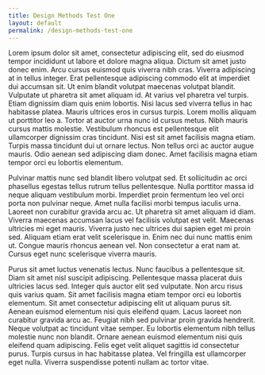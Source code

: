 ```yaml
---
title: Design Methods Test One
layout: default
permalink: /design-methods-test-one
---
```

Lorem ipsum dolor sit amet, consectetur adipiscing elit, sed do eiusmod tempor incididunt ut labore et dolore magna aliqua. Dictum sit amet justo donec enim. Arcu cursus euismod quis viverra nibh cras. Viverra adipiscing at in tellus integer. Erat pellentesque adipiscing commodo elit at imperdiet dui accumsan sit. Ut enim blandit volutpat maecenas volutpat blandit. Vulputate ut pharetra sit amet aliquam id. At varius vel pharetra vel turpis. Etiam dignissim diam quis enim lobortis. Nisi lacus sed viverra tellus in hac habitasse platea. Mauris ultrices eros in cursus turpis. Lorem mollis aliquam ut porttitor leo a. Tortor at auctor urna nunc id cursus metus. Nibh mauris cursus mattis molestie. Vestibulum rhoncus est pellentesque elit ullamcorper dignissim cras tincidunt. Nisi est sit amet facilisis magna etiam. Turpis massa tincidunt dui ut ornare lectus. Non tellus orci ac auctor augue mauris. Odio aenean sed adipiscing diam donec. Amet facilisis magna etiam tempor orci eu lobortis elementum.

Pulvinar mattis nunc sed blandit libero volutpat sed. Et sollicitudin ac orci phasellus egestas tellus rutrum tellus pellentesque. Nulla porttitor massa id neque aliquam vestibulum morbi. Imperdiet proin fermentum leo vel orci porta non pulvinar neque. Amet nulla facilisi morbi tempus iaculis urna. Laoreet non curabitur gravida arcu ac. Ut pharetra sit amet aliquam id diam. Viverra maecenas accumsan lacus vel facilisis volutpat est velit. Maecenas ultricies mi eget mauris. Viverra justo nec ultrices dui sapien eget mi proin sed. Aliquam etiam erat velit scelerisque in. Enim nec dui nunc mattis enim ut. Congue mauris rhoncus aenean vel. Non consectetur a erat nam at. Cursus eget nunc scelerisque viverra mauris.

Purus sit amet luctus venenatis lectus. Nunc faucibus a pellentesque sit. Diam sit amet nisl suscipit adipiscing. Pellentesque massa placerat duis ultricies lacus sed. Integer quis auctor elit sed vulputate. Non arcu risus quis varius quam. Sit amet facilisis magna etiam tempor orci eu lobortis elementum. Sit amet consectetur adipiscing elit ut aliquam purus sit. Aenean euismod elementum nisi quis eleifend quam. Lacus laoreet non curabitur gravida arcu ac. Feugiat nibh sed pulvinar proin gravida hendrerit. Neque volutpat ac tincidunt vitae semper. Eu lobortis elementum nibh tellus molestie nunc non blandit. Ornare aenean euismod elementum nisi quis eleifend quam adipiscing. Felis eget velit aliquet sagittis id consectetur purus. Turpis cursus in hac habitasse platea. Vel fringilla est ullamcorper eget nulla. Viverra suspendisse potenti nullam ac tortor vitae.
